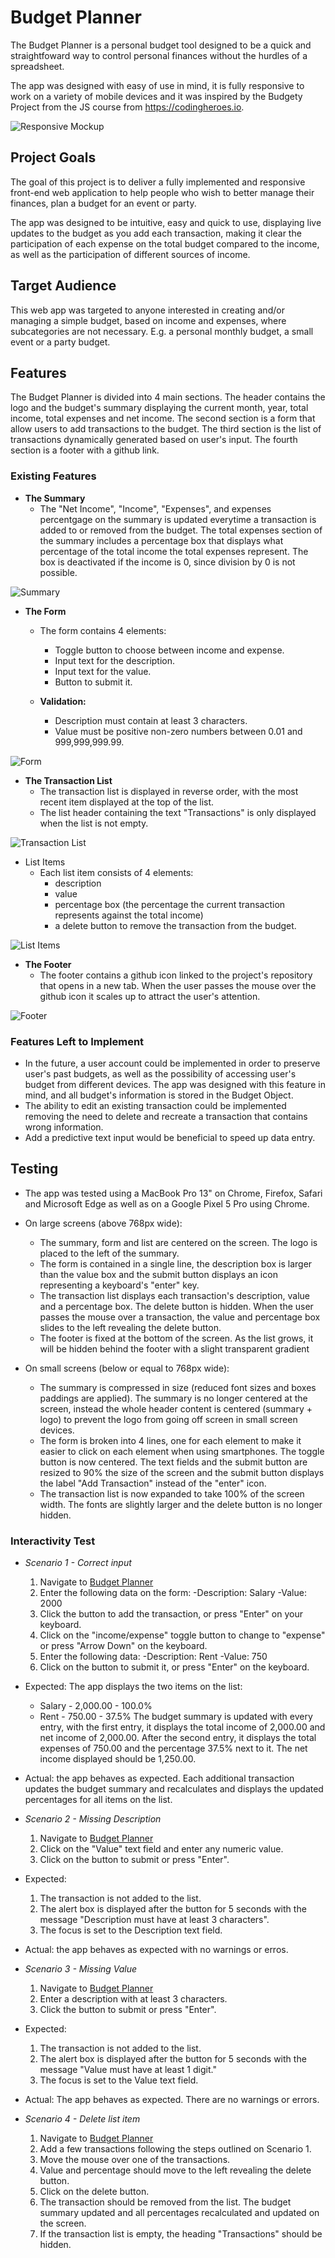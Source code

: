 # Budget Planner

The Budget Planner is a personal budget tool designed to be a quick and straightfoward way to control personal finances without the hurdles of a spreadsheet. 

The app was designed with easy of use in mind, it is fully responsive to work on a variety of mobile devices and it was inspired by the Budgety Project from the JS course from https://codingheroes.io.

![Responsive Mockup](https://alexandrearantes1.github.io/budget-planner/assets/images/readme/am-i-responsive.png)

## Project Goals

The goal of this project is to deliver a fully implemented and responsive front-end web application to help people who wish to better manage their finances, plan a budget for an event or party. 

The app was designed to be intuitive, easy and quick to use, displaying live updates to the budget as you add each transaction, making it clear the participation of each expense on the total budget compared to the income, as well as the participation of different sources of income.  

## Target Audience

This web app was targeted to anyone interested in creating and/or managing a simple budget, based on income and expenses, where subcategories are not necessary. E.g. a personal monthly budget, a small event or a party budget.

## Features

The Budget Planner is divided into 4 main sections. The header contains the logo and the budget's summary displaying the current month, year, total income, total expenses and net income. The second section is a form that allow users to add transactions to the budget. The third section is the list of transactions dynamically generated based on user's input. The fourth section is a footer with a github link. 

### Existing Features

- __The Summary__ 
  - The "Net Income", "Income", "Expenses", and expenses percentgage on the summary is updated everytime a transaction is added to or removed from the budget. The total expenses section of the summary includes a percentage box that displays what percentage of the total income the total expenses represent. The box is deactivated if the income is 0, since division by 0 is not possible. 
 
![Summary](https://alexandrearantes1.github.io/budget-planner/assets/images/readme/summary.png)

- __The Form__
  - The form contains 4 elements: 
    - Toggle button to choose between income and expense.
    - Input text for the description.
    - Input text for the value.
    - Button to submit it.
  
  - __Validation:__
    - Description must contain at least 3 characters.
    - Value must be positive non-zero numbers between 0.01 and 999,999,999.99.

![Form](https://alexandrearantes1.github.io/budget-planner/assets/images/readme/form.png)


- __The Transaction List__
  - The transaction list is displayed in reverse order, with the most recent item displayed at the top of the list.
  - The list header containing the text "Transactions" is only displayed when the list is not empty.

![Transaction List](https://alexandrearantes1.github.io/budget-planner/assets/images/readme/list.png)

  - List Items
    - Each list item consists of 4 elements:  
      - description
      - value
      - percentage box (the percentage the current transaction represents against the total income)
      - a delete button to remove the transaction from the budget.

  ![List Items](https://alexandrearantes1.github.io/budget-planner/assets/images/readme/list-item.png)

- __The Footer__
  - The footer contains a github icon linked to the project's repository that opens in a new tab. When the user passes the mouse over the github icon it scales up to attract the user's attention.

![Footer](https://alexandrearantes1.github.io/budget-planner/assets/images/readme/footer.png)

### Features Left to Implement
 - In the future, a user account could be implemented in order to preserve user's past budgets, as well as the possibility of accessing user's budget from different devices. The app was designed with this feature in mind, and all budget's information is stored in the Budget Object.
- The ability to edit an existing transaction could be implemented removing the need to delete and recreate a transaction that contains wrong information.
- Add a predictive text input would be beneficial to speed up data entry. 

## Testing
- The app was tested using a MacBook Pro 13" on Chrome, Firefox, Safari and Microsoft Edge as well as on a Google Pixel 5 Pro using Chrome. 
 
- On large screens (above 768px wide):
  - The summary, form and list are centered on the screen. The logo is placed to the left of the summary. 
  - The form is contained in a single line, the description box is larger than the value box and the submit button displays an icon representing a keyboard's "enter" key.
  - The transaction list displays each transaction's description, value and a percentage box. The delete button is hidden. When the user passes the mouse over a transaction, the value and percentage box slides to the left revealing the delete button.
  - The footer is fixed at the bottom of the screen. As the list grows, it will be hidden behind the footer with a slight transparent gradient
 
- On small screens (below or equal to 768px wide):
  - The summary is compressed in size (reduced font sizes and boxes paddings are applied). The summary is no longer centered at the screen, instead the whole header content is centered (summary + logo) to prevent the logo from going off screen in small screen devices.
  - The form is broken into 4 lines, one for each element to make it easier to click on each element when using smartphones. The toggle button is now centered. The text fields and the submit button are resized to 90% the size of the screen and the submit button displays the label "Add Transaction" instead of the "enter" icon. 
  - The transaction list is now expanded to take 100% of the screen width. The fonts are slightly larger and the delete button is no longer hidden. 

### Interactivity Test
- _Scenario 1 - Correct input_
  1. Navigate to [Budget Planner](https://alexandrearantes1.github.io/budget-planner/)
  2. Enter the following data on the form:
     -Description: Salary
     -Value: 2000
  3. Click the button to add the transaction, or press "Enter" on your keyboard.
  4. Click on the "income/expense" toggle button to change to "expense" or press "Arrow Down" on the keyboard.
  5. Enter the following data:
     -Description: Rent
     -Value: 750
  6. Click on the button to submit it, or press "Enter" on the keyboard. 
  
- Expected: The app displays the two items on the list:
  - Salary - 2,000.00 - 100.0%
  - Rent   -   750.00 -  37.5%
  The budget summary is updated with every entry, with the first entry, it displays the total income of 2,000.00 and net income of 2,000.00. After the second entry, it displays the total expenses of 750.00 and the percentage 37.5% next to it. The net income displayed should be 1,250.00.

- Actual: the app behaves as expected. Each additional transaction updates the budget summary and recalculates and displays the updated percentages for all items on the list. 

- _Scenario 2 - Missing Description_
  1. Navigate to [Budget Planner](https://alexandrearantes1.github.io/budget-planner/)
  2. Click on the "Value" text field and enter any numeric value. 
  3. Click on the button to submit or press "Enter".

- Expected:
  1. The transaction is not added to the list. 
  2. The alert box is displayed after the button for 5 seconds with the message "Description must have at least 3 characters". 
  3. The focus is set to the Description text field.

- Actual: the app behaves as expected with no warnings or erros. 

- _Scenario 3 - Missing Value_
  1. Navigate to [Budget Planner](https://alexandrearantes1.github.io/budget-planner/)
  2. Enter a description with at least 3 characters.
  3. Click the button to submit or press "Enter".

- Expected: 
  1. The transaction is not added to the list.
  2. The alert box is displayed after the button for 5 seconds with the message "Value must have at least 1 digit."
  3. The focus is set to the Value text field.

- Actual: The app behaves as expected. There are no warnings or errors. 

- _Scenario 4 - Delete list item_
  1. Navigate to [Budget Planner](https://alexandrearantes1.github.io/budget-planner/)
  2. Add a few transactions following the steps outlined on Scenario 1.
  3. Move the mouse over one of the transactions.
  4. Value and percentage should move to the left revealing the delete button.
  5. Click on the delete button. 
  6. The transaction should be removed from the list. The budget summary updated and all percentages recalculated and updated on the screen.
  7. If the transaction list is empty, the heading "Transactions" should be hidden.
   
   
   
